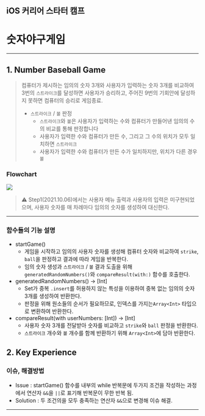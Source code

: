 ## iOS 커리어 스타터 캠프

# 숫자야구게임
---

## 1. Number Baseball Game
> 컴퓨터가 제시하는 임의의 숫자 3개와 사용자가 입력하는 숫자 3개를 비교하여 3번의 `스트라이크`를 달성하면 사용자가 승리하고, 주어진 9번의 기회안에 달성하지 못하면 컴퓨터의 승리로 게임종료.
> 
> * `스트라이크` / `볼` 판정
>   * `스트라이크`와 `볼`은 사용자가 입력하는 수와 컴퓨터가 만들어낸 임의의 수의 비교를 통해 판정합니다
>   * 사용자가 입력한 수와 컴퓨터가 만든 수, 그리고 그 수의 위치가 모두 일치하면 `스트라이크`
>   * 사용자가 입력한 수와 컴퓨터가 만든 수가 일치하지만, 위치가 다른 경우 `볼`
### Flowchart
![](https://i.imgur.com/yuoFf61.png)

 
> :warning: Step1(2021.10.06)에서는 사용자 메뉴 출력과 사용자의 입력은 미구현되었으며, 사용자 숫자를 매 차례마다 임의의 숫자를 생성하여 대신한다. 

---
### 함수들의 기능 설명
- startGame()
    - 게임을 시작하고 임의의 사용자 숫자를 생성해 컴퓨터 숫자와 비교하여 `strike`, `ball`을 판정하고 결과에 따라 게임을 반복한다.
    - 임의 숫자 생성과 `스트라이크` / `볼` 결과 도출을 위해 `generatedRandomNumbers()`와 `compareResult(with:)` 함수를 호출한다.
- generatedRandomNumbers() -> [Int]
    - Set가 중복 `.insert`를 허용하지 않는 특성을 이용하여 중복 없는 임의의 숫자 3개를 생성하여 반환한다.
    - 판정을 위해 원소들의 순서가 필요하므로, 인덱스를 가지는`Array<Int>` 타입으로 변환하여 반환한다.
- compareResult(with userNumbers: [Int]) -> [Int]
    - 사용자 숫자 3개를 전달받아 숫자를 비교하고 `strike`와 `ball` 판정을 반환한다.
    - `스트라이크` 개수와 `볼` 개수를 함께 반환하기 위해 `Array<Int>`에 담아 반환한다.


## 2. Key Experience
### 이슈, 해결방법
- Issue : startGame() 함수를 내부의 while 반복문에 두가지 조건을 작성하는 과정에서 연산자 `&&`을 `||`로 표기해 반복문이 무한 반복 됨.
- Solution : 두 조건의을 모두 충족하는 연산자 `&&`으로 변경해 이슈 해결.




------------
